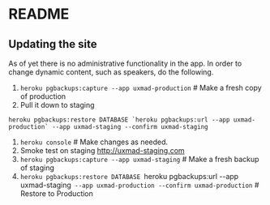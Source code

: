# README

## Updating the site

As of yet there is no administrative functionality in the app. In order to change dynamic content, such as speakers, do the following.

1. `heroku pgbackups:capture --app uxmad-production` # Make a fresh copy of production
1. Pull it down to staging
``` 
heroku pgbackups:restore DATABASE `heroku pgbackups:url --app uxmad-production` --app uxmad-staging --confirm uxmad-staging
```
1. `heroku console` # Make changes as needed.
1. Smoke test on staging http://uxmad-staging.com
1. `heroku pgbackups:capture --app uxmad-staging` # Make a fresh backup of staging
1. `heroku pgbackups:restore DATABASE `heroku pgbackups:url --app uxmad-staging` --app uxmad-production --confirm uxmad-production` # Restore to Production
